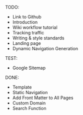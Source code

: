 TODO:
- Link to Github
- Introduction
- Wiki workflow tutorial
- Tracking traffic
- Writing & style standards
- Landing page
- Dynamic Navigation Generation

TEST:
- Google Sitemap

DONE:
- Template
- Static Navigation
- Add Front Matter to All Pages
- Custom Domain
- Search Function
